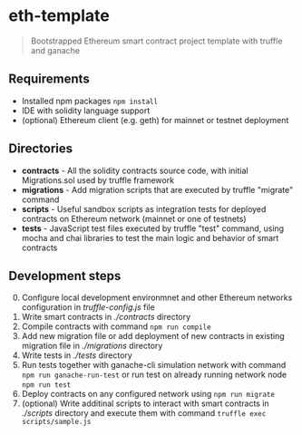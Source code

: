 # eth-template
> Bootstrapped Ethereum smart contract project template with truffle and ganache

## Requirements
- Installed npm packages `npm install`
- IDE with solidity language support
- (optional) Ethereum client (e.g. geth) for mainnet or testnet deployment

## Directories
- **contracts** - All the solidity contracts source code, with initial Migrations.sol used by truffle framework
- **migrations** - Add migration scripts that are executed by truffle "migrate" command
- **scripts** - Useful sandbox scripts as integration tests for deployed contracts on Ethereum network (mainnet or one of testnets)
- **tests** - JavaScript test files executed by truffle "test" command, using mocha and chai libraries to test the main logic and behavior of smart contracts

## Development steps
0. Configure local development environmnet and other Ethereum networks configuration in _truffle-config.js_ file
1. Write smart contracts in _./contracts_ directory
2. Compile contracts with command `npm run compile`
3. Add new migration file or add deployment of new contracts in existing migration file in _./migrations_ directory   
3. Write tests in _./tests_ directory
4. Run tests together with ganache-cli simulation network with command `npm run ganache-run-test` or run test on already running network node `npm run test`
5. Deploy contracts on any configured network using `npm run migrate`
6. (optional) Write additinal scripts to interact with smart contracts in _./scripts_ directory and execute them with command `truffle exec scripts/sample.js`
